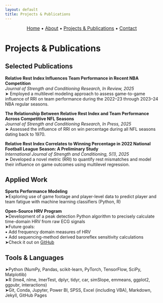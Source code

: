 ```yaml
---
layout: default
title: Projects & Publications
---
```


<div style="text-align:center; font-size: 1.1em; margin-bottom: 1.5em;">
  <a href="/">Home</a> • 
  <a href="/about">About</a> • 
  <a href="/projects">Projects & Publications</a> • 
  <a href="/contact">Contact</a>
</div>

# Projects & Publications
## Selected Publications

**Relative Rest Index Influences Team Performance in Recent NBA Competition**  
_Journal of Strength and Conditioning Research, In Review, 2025_  
➤ Employed a multilevel modeling approach to assess game-to-game influence of RRI on team performance during the 2022–23 through 2023–24 NBA regular seasons.

**The Relationship Between Relative Rest Index and Team Performance Across Competitive NFL Seasons**  
_Journal of Strength and Conditioning Research, In Press, 2025_  
➤ Assessed the influence of RRI on win percentage during all NFL seasons dating back to 1970.

**Relative Rest Index Correlates to Winning Percentage in 2022 National Football League Season: A Preliminary Study**  
_International Journal of Strength and Conditioning, 5(1), 2025_  
➤ Developed a novel metric (RRI) to quantify rest mismatches and model their influence on game outcomes using multilevel regression.

## Applied Work
**Sports Performance Modeling**  
  ➤Exploring use of game footage and player-level data to predict player and team fatigue with machine learning classifiers (Python, R)

**Open-Source HRV Program**  
  ➤Development of a peak detection Python algorithm to precisely calculate time-domain HRV from raw ECG signals  
  ➤Future goals:  
    ▪ Add frequency domain measures of HRV  
    ▪ Add sequencing-method derived baroreflex sensitivity calculations  
  ➤Check it out on [GitHub](https://github.com/apinzone/OS_HRV/)

## Tools & Languages
➤Python (NumPy, Pandas, scikit-learn, PyTorch, TensorFlow, SciPy, Matplotlib)  
➤R (lme4, nlme, lmerTest, dplyr, tidyr, car, simSlope, emmeans, ggplot2, ggpubr, interactions)  
➤Git, Conda, Jupyter, Power BI, SPSS, Excel (including VBA), Markdown, Jekyll, GitHub Pages
